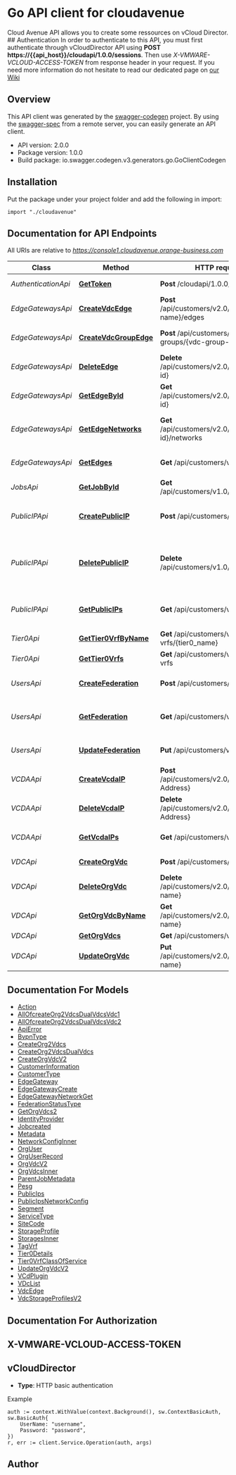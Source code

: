 # Go API client for cloudavenue

Cloud Avenue API allows you to create some ressources on vCloud Director. ## Authentication In order to authenticate to this API, you must first authenticate through vCloudDirector API using **POST https://{{api_host}}/cloudapi/1.0.0/sessions**. Then use _X-VMWARE-VCLOUD-ACCESS-TOKEN_ from response header in your request.  If you need more information do not hesitate to read our dedicated page on [our Wiki](https://wiki.cloudavenue.orange-business.com/w/index.php/API_Cloud_Avenue) 

## Overview
This API client was generated by the [swagger-codegen](https://github.com/swagger-api/swagger-codegen) project.  By using the [swagger-spec](https://github.com/swagger-api/swagger-spec) from a remote server, you can easily generate an API client.

- API version: 2.0.0
- Package version: 1.0.0
- Build package: io.swagger.codegen.v3.generators.go.GoClientCodegen

## Installation
Put the package under your project folder and add the following in import:
```golang
import "./cloudavenue"
```

## Documentation for API Endpoints

All URIs are relative to *https://console1.cloudavenue.orange-business.com*

Class | Method | HTTP request | Description
------------ | ------------- | ------------- | -------------
*AuthenticationApi* | [**GetToken**](docs/AuthenticationApi.md#gettoken) | **Post** /cloudapi/1.0.0/sessions | Login to your organization
*EdgeGatewaysApi* | [**CreateVdcEdge**](docs/EdgeGatewaysApi.md#createvdcedge) | **Post** /api/customers/v2.0/vdcs/{vdc-name}/edges | Create one Edge gateway
*EdgeGatewaysApi* | [**CreateVdcGroupEdge**](docs/EdgeGatewaysApi.md#createvdcgroupedge) | **Post** /api/customers/v2.0/vdc-groups/{vdc-group-name}/edges | Create one Edge gateway in vDC group
*EdgeGatewaysApi* | [**DeleteEdge**](docs/EdgeGatewaysApi.md#deleteedge) | **Delete** /api/customers/v2.0/edges/{edge-id} | Remove Edge Gateway
*EdgeGatewaysApi* | [**GetEdgeById**](docs/EdgeGatewaysApi.md#getedgebyid) | **Get** /api/customers/v2.0/edges/{edge-id} | Get Edge gateway details
*EdgeGatewaysApi* | [**GetEdgeNetworks**](docs/EdgeGatewaysApi.md#getedgenetworks) | **Get** /api/customers/v2.0/edges/{edge-id}/networks | Get edge gateway network configuration
*EdgeGatewaysApi* | [**GetEdges**](docs/EdgeGatewaysApi.md#getedges) | **Get** /api/customers/v2.0/edges | List edge gateway of an organization
*JobsApi* | [**GetJobById**](docs/JobsApi.md#getjobbyid) | **Get** /api/customers/v1.0/jobs/{Job-Id} | Returns a job status by ID.
*PublicIPApi* | [**CreatePublicIP**](docs/PublicIPApi.md#createpublicip) | **Post** /api/customers/v1.0/ip | Request and configure a new public IP address
*PublicIPApi* | [**DeletePublicIP**](docs/PublicIPApi.md#deletepublicip) | **Delete** /api/customers/v1.0/ip/{public-ip} | Remove all configuration related to a public IP address and free IP
*PublicIPApi* | [**GetPublicIPs**](docs/PublicIPApi.md#getpublicips) | **Get** /api/customers/v2.0/ip | Get Organization&#x27;s public IP addresses
*Tier0Api* | [**GetTier0VrfByName**](docs/Tier0Api.md#gettier0vrfbyname) | **Get** /api/customers/v2.0/tier-0-vrfs/{tier0_name} | Get Tier-0 Details
*Tier0Api* | [**GetTier0Vrfs**](docs/Tier0Api.md#gettier0vrfs) | **Get** /api/customers/v2.0/tier-0-vrfs | Get all Tier-0 Gateway
*UsersApi* | [**CreateFederation**](docs/UsersApi.md#createfederation) | **Post** /api/customers/v1.0/federate | Federate an existing organization
*UsersApi* | [**GetFederation**](docs/UsersApi.md#getfederation) | **Get** /api/customers/v1.0/federate | Return federation status of an organization
*UsersApi* | [**UpdateFederation**](docs/UsersApi.md#updatefederation) | **Put** /api/customers/v1.0/federate | Regenerate SAML certificate
*VCDAApi* | [**CreateVcdaIP**](docs/VCDAApi.md#createvcdaip) | **Post** /api/customers/v2.0/vcda/ips/{Ip-Address} | Add on premise IP address
*VCDAApi* | [**DeleteVcdaIP**](docs/VCDAApi.md#deletevcdaip) | **Delete** /api/customers/v2.0/vcda/ips/{Ip-Address} | Remove on premise IP address
*VCDAApi* | [**GetVcdaIPs**](docs/VCDAApi.md#getvcdaips) | **Get** /api/customers/v2.0/vcda/ips | Get on premise IP addresses
*VDCApi* | [**CreateOrgVdc**](docs/VDCApi.md#createorgvdc) | **Post** /api/customers/v2.0/vdcs | Create a new Org VDC
*VDCApi* | [**DeleteOrgVdc**](docs/VDCApi.md#deleteorgvdc) | **Delete** /api/customers/v2.0/vdcs/{vdc-name} | Delete a vDC
*VDCApi* | [**GetOrgVdcByName**](docs/VDCApi.md#getorgvdcbyname) | **Get** /api/customers/v2.0/vdcs/{vdc-name} | Get details about one vDC
*VDCApi* | [**GetOrgVdcs**](docs/VDCApi.md#getorgvdcs) | **Get** /api/customers/v2.0/vdcs | List Org vDCs
*VDCApi* | [**UpdateOrgVdc**](docs/VDCApi.md#updateorgvdc) | **Put** /api/customers/v2.0/vdcs/{vdc-name} | Update a vDC

## Documentation For Models

 - [Action](docs/Action.md)
 - [AllOfcreateOrg2VdcsDualVdcsVdc1](docs/AllOfcreateOrg2VdcsDualVdcsVdc1.md)
 - [AllOfcreateOrg2VdcsDualVdcsVdc2](docs/AllOfcreateOrg2VdcsDualVdcsVdc2.md)
 - [ApiError](docs/ApiError.md)
 - [BvpnType](docs/BvpnType.md)
 - [CreateOrg2Vdcs](docs/CreateOrg2Vdcs.md)
 - [CreateOrg2VdcsDualVdcs](docs/CreateOrg2VdcsDualVdcs.md)
 - [CreateOrgVdcV2](docs/CreateOrgVdcV2.md)
 - [CustomerInformation](docs/CustomerInformation.md)
 - [CustomerType](docs/CustomerType.md)
 - [EdgeGateway](docs/EdgeGateway.md)
 - [EdgeGatewayCreate](docs/EdgeGatewayCreate.md)
 - [EdgeGatewayNetworkGet](docs/EdgeGatewayNetworkGet.md)
 - [FederationStatusType](docs/FederationStatusType.md)
 - [GetOrgVdcs2](docs/GetOrgVdcs2.md)
 - [IdentityProvider](docs/IdentityProvider.md)
 - [Jobcreated](docs/Jobcreated.md)
 - [Metadata](docs/Metadata.md)
 - [NetworkConfigInner](docs/NetworkConfigInner.md)
 - [OrgUser](docs/OrgUser.md)
 - [OrgUserRecord](docs/OrgUserRecord.md)
 - [OrgVdcV2](docs/OrgVdcV2.md)
 - [OrgVdcsInner](docs/OrgVdcsInner.md)
 - [ParentJobMetadata](docs/ParentJobMetadata.md)
 - [Pesg](docs/Pesg.md)
 - [PublicIps](docs/PublicIps.md)
 - [PublicIpsNetworkConfig](docs/PublicIpsNetworkConfig.md)
 - [Segment](docs/Segment.md)
 - [ServiceType](docs/ServiceType.md)
 - [SiteCode](docs/SiteCode.md)
 - [StorageProfile](docs/StorageProfile.md)
 - [StoragesInner](docs/StoragesInner.md)
 - [TagVrf](docs/TagVrf.md)
 - [Tier0Details](docs/Tier0Details.md)
 - [Tier0VrfClassOfService](docs/Tier0VrfClassOfService.md)
 - [UpdateOrgVdcV2](docs/UpdateOrgVdcV2.md)
 - [VCdPlugin](docs/VCdPlugin.md)
 - [VDcList](docs/VDcList.md)
 - [VdcEdge](docs/VdcEdge.md)
 - [VdcStorageProfilesV2](docs/VdcStorageProfilesV2.md)

## Documentation For Authorization

## X-VMWARE-VCLOUD-ACCESS-TOKEN
## vCloudDirector
- **Type**: HTTP basic authentication

Example
```golang
auth := context.WithValue(context.Background(), sw.ContextBasicAuth, sw.BasicAuth{
	UserName: "username",
	Password: "password",
})
r, err := client.Service.Operation(auth, args)
```

## Author


